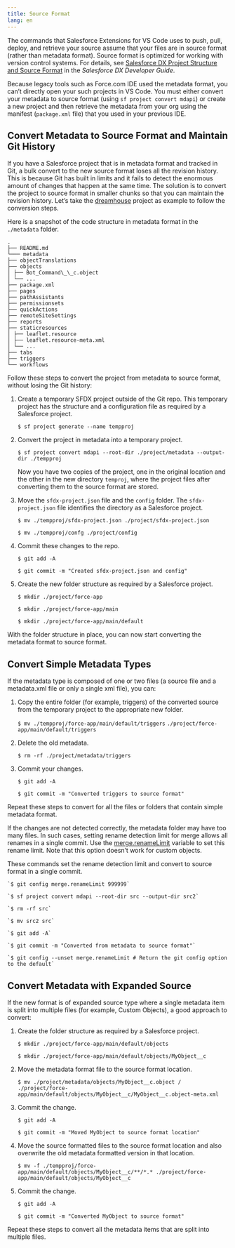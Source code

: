 ```yaml
---
title: Source Format
lang: en
---
```


The commands that Salesforce Extensions for VS Code uses to push, pull, deploy, and retrieve your source assume that your files are in source format (rather than metadata format). Source format is optimized for working with version control systems. For details, see [Salesforce DX Project Structure and Source Format](https://developer.salesforce.com/docs/atlas.en-us.sfdx_dev.meta/sfdx_dev/sfdx_dev_source_file_format.htm) in the _Salesforce DX Developer Guide_.

Because legacy tools such as Force.com IDE used the metadata format, you can’t directly open your such projects in VS Code. You must either convert your metadata to source format (using `sf project convert mdapi`) or create a new project and then retrieve the metadata from your org using the manifest (`package.xml` file) that you used in your previous IDE.

## Convert Metadata to Source Format and Maintain Git History

If you have a Salesforce project that is in metadata format and tracked in Git, a bulk convert to the new source format loses all the revision history. This is because Git has built in limits and it fails to detect the enormous amount of changes that happen at the same time. The solution is to convert the project to source format in smaller chunks so that you can maintain the revision history. Let’s take the [dreamhouse](https://github.com/dreamhouseapp/dreamhouse-sfdx) project as example to follow the conversion steps.

Here is a snapshot of the code structure in metadata format in the `./metadata` folder.

```text
.
├── README.md
└─── metadata
├── objectTranslations
├── objects
│ ├── Bot_Command\_\_c.object
│ └── ...
├── package.xml
├── pages
├── pathAssistants
├── permissionsets
├── quickActions
├── remoteSiteSettings
├── reports
├── staticresources
│ ├── leaflet.resource
│ ├── leaflet.resource-meta.xml
│ └── ...
├── tabs
├── triggers
└── workflows
```

Follow these steps to convert the project from metadata to source format, without losing the Git history:

1. Create a temporary SFDX project outside of the Git repo. This temporary project has the structure and a configuration file as required by a Salesforce project.

   `$ sf project generate --name tempproj`

1. Convert the project in metadata into a temporary project.

   `$ sf project convert mdapi --root-dir ./project/metadata --output-dir ./tempproj`

   Now you have two copies of the project, one in the original location and the other in the new directory `temproj`, where the project files after converting them to the source format are stored.

1. Move the `sfdx-project.json` file and the `config` folder. The `sfdx-project.json` file identifies the directory as a Salesforce project.

   `$ mv ./tempproj/sfdx-project.json ./project/sfdx-project.json`

   `$ mv ./tempproj/confg ./project/config`

1. Commit these changes to the repo.

   `$ git add -A`

   `$ git commit -m "Created sfdx-project.json and config"`

1. Create the new folder structure as required by a Salesforce project.

   `$ mkdir ./project/force-app`

   `$ mkdir ./project/force-app/main`

   `$ mkdir ./project/force-app/main/default`

With the folder structure in place, you can now start converting the metadata format to source format.

## Convert Simple Metadata Types

If the metadata type is composed of one or two files (a source file and a metadata.xml file or only a single xml file), you can:

1. Copy the entire folder (for example, triggers) of the converted source from the temporary project to the appropriate new folder.

   `$ mv ./tempproj/force-app/main/default/triggers`
   `./project/force-app/main/default/triggers`

1. Delete the old metadata.

   `$ rm -rf ./project/metadata/triggers`

1. Commit your changes.

   `$ git add -A`

   `$ git commit -m "Converted triggers to source format"`

Repeat these steps to convert for all the files or folders that contain simple metadata format.

If the changes are not detected correctly, the metadata folder may have too many files. In such cases, setting rename detection limit for merge allows all renames in a single commit. Use the [merge.renameLimit](https://git-scm.com/docs/git-config/1.5.6.5#git-config-mergerenameLimit) variable to set this rename limit. Note that this option doesn’t work for custom objects.

These commands set the rename detection limit and convert to source format in a single commit.

```text
`$ git config merge.renameLimit 999999`

`$ sf project convert mdapi --root-dir src --output-dir src2`

`$ rm -rf src`

`$ mv src2 src`

`$ git add -A`

`$ git commit -m "Converted from metadata to source format"`

`$ git config --unset merge.renameLimit # Return the git config option to the default`
```

## Convert Metadata with Expanded Source

If the new format is of expanded source type where a single metadata item is split into multiple files (for example, Custom Objects), a good approach to convert:

1. Create the folder structure as required by a Salesforce project.

   `$ mkdir ./project/force-app/main/default/objects`

   `$ mkdir ./project/force-app/main/default/objects/MyObject__c`

1. Move the metadata format file to the source format location.

   `$ mv ./project/metadata/objects/MyObject__c.object /`
   `./project/force-app/main/default/objects/MyObject__c/MyObject__c.object-meta.xml`

1. Commit the change.

   `$ git add -A`

   `$ git commit -m "Moved MyObject to source format location"`

1. Move the source formatted files to the source format location and also overwrite the old metadata formatted version in that location.

   `$ mv -f ./tempproj/force-app/main/default/objects/MyObject__c/**/*.* ./project/force-app/main/default/objects/MyObject__c`

1. Commit the change.

   `$ git add -A`

   `$ git commit -m "Converted MyObject to source format"`

Repeat these steps to convert all the metadata items that are split into multiple files.
